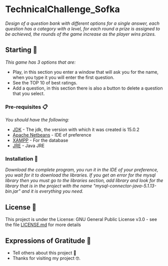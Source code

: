 # TechnicalChallenge_Sofka

_Design of a question bank with different options for a single answer, each question has a category with a level, for each round a prize is assigned to be achieved, the rounds of the game increase as the player wins prizes._

## Starting 🚀

_This game has 3 options that are:_
* Play, in this section you enter a window that will ask you for the name, when you type it you will enter the first question.
* See the TOP 10 of best ratings.
* Add a question, in this section there is also a button to delete a question that you select.

### Pre-requisites 📋

_You should have the following:_

* [JDK](https://www.oracle.com/java/technologies/javase/jdk15-archive-downloads.html) - The jdk, the version with which it was created is 15.0.2
* [Apache Netbeans](https://netbeans.apache.org/download/nb126/nb126.html) - IDE of preference
* [XAMPP](https://www.apachefriends.org/es/download.html) - For the database
* [JRE](https://www.java.com/es/download/) - Java JRE 

### Installation 🔧

_Download the complete program, you run it in the IDE of your preference, you wait for it to download the libraries._
_If you get an error for the mysql library then you must go to the libraries section, add library and look for the library that is in the project with the name "mysql-connector-java-5.1.13-bin.jar" and it is everything you need._

## License 📄

This project is under the License: GNU General Public License v3.0 - see the file [LICENSE.md](LICENSE.md) for more details

## Expressions of Gratitude 🎁

* Tell others about this project 📢
* Thanks for visiting my project 🤓.
